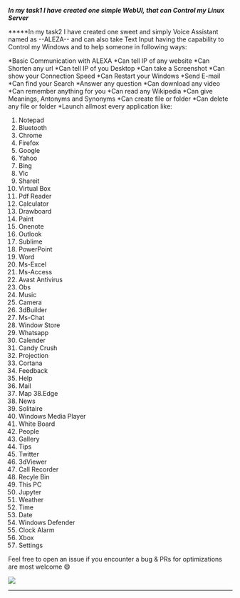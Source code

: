 ***In my task1 I have created one simple WebUI, that can Control my Linux Server***

*****In my task2 I have created one sweet and simply Voice Assistant named as --ALEZA-- and can also take Text Input having the capability to Control my Windows and to help someone in following ways:

*Basic Communication with ALEXA
*Can tell IP of any website
*Can Shorten any url
*Can tell IP of you Desktop
*Can take a Screenshot
*Can show your Connection Speed
*Can Restart your Windows
*Send E-mail
*Can find your Search
*Answer any question
*Can download any video
*Can remember anything for you
*Can read any Wikipedia
*Can give Meanings, Antonyms and Synonyms
*Can create file or folder 
*Can delete any file or folder
*Launch allmost every application like:
1. Notepad
2. Bluetooth
3. Chrome
4. Firefox
5. Google
6. Yahoo
7. Bing
8. Vlc
9. Shareit
10. Virtual Box
11. Pdf Reader
12. Calculator
13. Drawboard
14. Paint
15. Onenote
16. Outlook
17. Sublime
18. PowerPoint
19. Word
20. Ms-Excel
21. Ms-Access
22. Avast Antivirus
23. Obs
24. Music
25. Camera
26. 3dBuilder
27. Ms-Chat
28. Window Store
29. Whatsapp
30. Calender
31. Candy Crush
32. Projection
33. Cortana
34. Feedback
35. Help
36. Mail
37. Map
38.Edge
39. News
40. Solitaire
41. Windows Media Player
42. White Board
43. People
44. Gallery
45. Tips
46. Twitter
47. 3dViewer
48. Call Recorder
49. Recyle Bin
50. This PC
51. Jupyter
52. Weather
53. Time
54. Date
55. Windows Defender
56. Clock Alarm
57. Xbox
58. Settings

Feel free to open an issue if you encounter a bug & PRs for optimizations are most welcome :smile:

![](https://visitor-badge.glitch.me/badge?page_id=24-komal.project3)
*****

